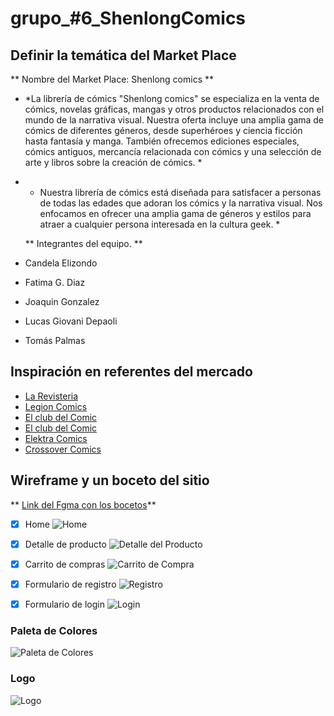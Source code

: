 # grupo_#6_ShenlongComics #

## Definir la temática del Market Place ##

** Nombre del Market Place: Shenlong comics **
* *La librería de cómics "Shenlong comics" se especializa en la venta de cómics, novelas gráficas, mangas y otros productos relacionados con el mundo de la narrativa visual. Nuestra oferta incluye una amplia gama de cómics de diferentes géneros, desde superhéroes y ciencia ficción hasta fantasía y manga. También ofrecemos ediciones especiales, cómics antiguos, mercancía relacionada con cómics y una selección de arte y libros sobre la creación de cómics. *
* * Nuestra librería de cómics está diseñada para satisfacer a personas de todas las edades que adoran los cómics y la narrativa visual. Nos enfocamos en ofrecer una amplia gama de géneros y estilos para atraer a cualquier persona interesada en la cultura geek. *

  ** Integrantes del equipo. **
 * Candela Elizondo
 * Fatima G. Diaz
 * Joaquin Gonzalez
 * Lucas Giovani Depaoli
 * Tomás Palmas

## Inspiración en referentes del mercado ##
*  [La Revisteria](https://www.larevisteriacomics.com/)
*  [Legion Comics](https://legioncomics.com.ar/?gclid=CjwKCAjw7c2pBhAZEiwA88pOF_ujKBgkKBJ7FuWjho0r3lBGy7u1JuYz7VxVvdbwaLAOucKaRy3iihoCbSkQAvD_BwE#!/-inicio-novedades-2/)
*  [El club del Comic](http://www.clubdelcomic.com.ar/)
*  [El club del Comic](http://www.clubdelcomic.com.ar/)
*  [Elektra Comics](https://www.elektracomics.com.ar/)
*  [Crossover Comics](https://www.crossover-comics.com/)
 

## Wireframe y un boceto del sitio ##
** [Link del Fgma con los bocetos](https://www.figma.com/proto/NlyXyLDtrpoGPDma7o6e6w/Proyecto-DH?type=design&node-id=69-2863&t=CvuDnhpG11U7kjSz-1&scaling=scale-down&page-id=0%3A1&mode=design )**

- [x] Home
    ![Home](Public/design/Home.jpg)
- [x] Detalle de producto
    ![Detalle del Producto](<Public/design/Detalle del producto.jpg>)
- [x] Carrito de compras
    ![Carrito de Compra](Public/design/Carrito-compras.jpg)
- [x] Formulario de registro
    ![Registro](Public/design/Registro.png)
- [x] Formulario de login
    ![Login](Public/design/Login.png)


### Paleta de Colores ###

![Paleta de Colores](Public/Paleta-colores.jpeg)

### Logo ###
![Logo](Public/img/Logo.jpeg)
